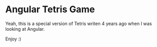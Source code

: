 Angular Tetris Game
===================

Yeah, this is a special version of Tetris writen 4 years ago when I was looking at Angular.

Enjoy :)